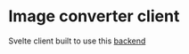 # Image converter client

Svelte client built to use this [backend](https://github.com/Shaance/image-converter)



